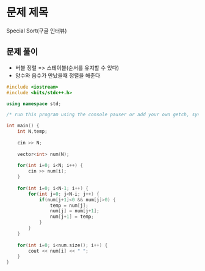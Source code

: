 # 문제 제목
Special Sort(구글 인터뷰)
## 문제 풀이
- 버블 정렬 => 스테이블(순서를 유지할 수 있다)
- 양수와 음수가 만났을때 정렬을 해준다

```C++
#include <iostream>
#include <bits/stdc++.h>

using namespace std; 

/* run this program using the console pauser or add your own getch, system("pause") or input loop */

int main() {
	int N,temp;
	
	cin >> N;
	
	vector<int> num(N);
	
	for(int i=0; i<N; i++) {
		cin >> num[i];
	}
	
	for(int i=0; i<N-1; i++) {
		for(int j=0; j<N-i; j++) {
			if(num[j+1]<0 && num[j]>0) {
				temp = num[j];
				num[j] = num[j+1];
				num[j+1] = temp;	
			}
		}
	}
	
	for(int i=0; i<num.size(); i++) {
		cout << num[i] << " ";
	}
}
```
